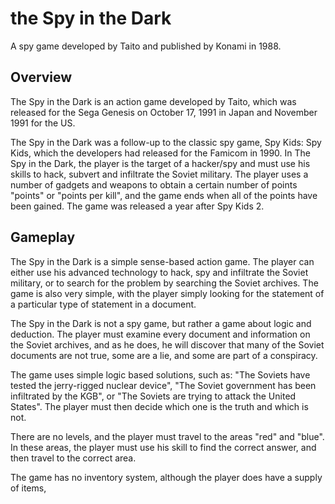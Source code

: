 # the Spy in the Dark

A spy game developed by Taito and published by                Konami in 1988.

## Overview

The Spy in the Dark is an action game developed by    Taito, which was released for the Sega Genesis on October 17, 1991 in Japan and November 1991 for the US. 
  

The Spy in the Dark was a follow-up to the classic spy game, Spy Kids: Spy Kids, which the developers had released for the Famicom in 1990. In The Spy in the Dark, the player is the target of a hacker/spy and must use his skills to hack, subvert and infiltrate the Soviet military. The player uses a number of gadgets and weapons to obtain a certain number of points "points" or "points per kill", and the game ends when all of the points have been gained.    The game was released a year after Spy Kids 2.  
  

## Gameplay

The Spy in the Dark is a simple sense-based action game. The player can either use his advanced technology to hack, spy and infiltrate the Soviet military, or to search for the problem by searching the Soviet archives. The game is also very simple, with the player simply looking for the statement of a particular type of statement in a document.  
  

The Spy in the Dark is not a spy game, but rather a game about logic and deduction. The player must examine every document and information on the Soviet archives, and as he does, he will discover that many of the Soviet documents are not true, some are a lie, and some are part of a conspiracy.  
  
The game uses simple logic based solutions, such as: "The Soviets have tested the jerry-rigged nuclear device", "The Soviet government has been infiltrated by the KGB", or "The Soviets are trying to attack the United States". The player must then decide which one is the truth and which is not.  
  
There are no levels, and the player must travel to the areas "red" and "blue". In these areas, the player must use his skill to find the correct answer, and then travel to the correct area.
  

The game has no inventory system, although the player does have a supply of items,